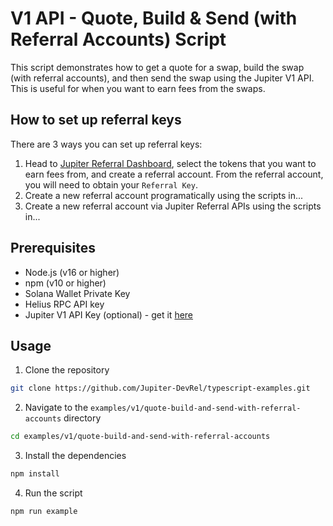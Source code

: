 # V1 API - Quote, Build & Send (with Referral Accounts) Script

This script demonstrates how to get a quote for a swap, build the swap (with referral accounts), and then send the swap using the Jupiter V1 API. This is useful for when you want to earn fees from the swaps.

## How to set up referral keys

There are 3 ways you can set up referral keys:

1. Head to [Jupiter Referral Dashboard](https://referral.jup.ag/dashboard), select the tokens that you want to earn fees from, and create a referral account. From the referral account, you will need to obtain your `Referral Key`.
2. Create a new referral account programatically using the scripts in...
3. Create a new referral account via Jupiter Referral APIs using the scripts in...

## Prerequisites

- Node.js (v16 or higher)
- npm (v10 or higher)
- Solana Wallet Private Key
- Helius RPC API key
- Jupiter V1 API Key (optional) - get it [here](https://portal.jup.ag/)

## Usage

1. Clone the repository

```bash
git clone https://github.com/Jupiter-DevRel/typescript-examples.git
```

2. Navigate to the `examples/v1/quote-build-and-send-with-referral-accounts` directory

```bash
cd examples/v1/quote-build-and-send-with-referral-accounts
```

3. Install the dependencies

```bash
npm install
```

4. Run the script

```bash
npm run example
```
